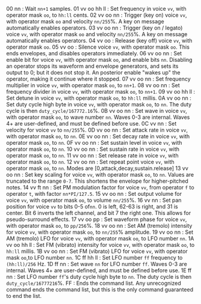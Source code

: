 00 nn
: Wait `nn+1` samples.
01 vv oo hh ll
: Set frequency in voice `vv`, with operator mask `oo`, to `hh:ll` cents.
02 vv oo nn
: Trigger (key on) voice `vv`, with operator mask `oo` and velocity `nn/255`%. A key on message automatically enables operators.
03 vv oo nn
: Trigger (key on / legato) voice `vv`, with operator mask `oo` and velocity `nn/255`%. A key on message automatically enables operators.
04 vv oo
: Release (key off) voice `vv`, with operator mask `oo`.
05 vv oo
: Silence voice `vv`, with operator mask `oo`. This ends envelopes, and disables operators immediately.
06 vv oo nn
: Set enable bit for voice `vv`, with operator mask `oo`, and enable bits `nn`. Disabling an operator stops its waveform and envelope generators, and sets its output to 0; but it does not stop it. An posterior enable "wakes up" the operator, making it continue where it stopped.
07 vv oo nn
: Set frequency multiplier in voice `vv`, with operator mask `oo`, to `nn+1`.
08 vv oo nn
: Set frequency divider in voice `vv`, with operator mask `oo`, to `nn+1`.
09 vv oo hh ll
: Set detune in voice `vv`, with operator mask `oo`, to `hh:ll` millis.
0A vv oo nn
: Set duty cycle high byte in voice `vv`, with operator mask `oo`, to `nn`. The duty cycle is then `duty_cycle/167772.16`%.
0B vv oo nn
: Set wave in voice `vv`, with operator mask `oo`, to wave number `nn`. Waves 0-3 are internal. Waves 4+ are user-defined, and must be defined before use.
0C vv nn
: Set velocity for voice `vv` to `nn/255`%.
0D vv oo nn
: Set attack rate in voice `vv`, with operator mask `oo`, to `nn`.
0E vv oo nn
: Set decay rate in voice `vv`, with operator mask `oo`, to `nn`.
0F vv oo nn
: Set sustain level in voice `vv`, with operator mask `oo`, to `nn`.
10 vv oo nn
: Set sustain rate in voice `vv`, with operator mask `oo`, to `nn`.
11 vv oo nn
: Set release rate in voice `vv`, with operator mask `oo`, to `nn`.
12 vv oo nn
: Set repeat point voice `vv`, with operator mask `oo`, to `nn`. Modes are [0,attack,decay,sustain.release]
13 vv oo nn
: Set key scaling for voice `vv`, with operator mask `oo`, to `nn`. Values are truncated to the range `0-7`. This shortens the envelope for higher-pitched notes.
14 vv ft nn
: Set PM modulation factor for voice `vv`, from operator `f` to operator `t`, with factor `nn*PI/127.5`.
15 vv oo nn
: Set output volume for voice `vv`, with operator mask `oo`, to volume `nn/255`%.
16 vv nn
: Set pan position for voice `vv` to bits 0-5 of`nn`. 0 is left, 62-63 is right, and 31 is center. Bit 6 inverts the left channel, and bit 7 the right one. This allows for pseudo-surround effects.
17 vv oo pp
: Set waveform phase for voice `vv`, with operator mask `oo`, to `pp/256`%.
18 vv oo nn
: Set AM (tremolo) intensity for voice `vv`, with operator mask `oo`, to `nn/255`% amplitude.
19 vv oo nn
: Set AM (tremolo) LFO for voice `vv`, with operator mask `oo`, to LFO number `nn`.
1A vv oo hh ll
: Set FM (vibrato) intensity for voice `vv`, with operator mask `oo`, to `hh:ll` millis.
1B vv oo nn
: Set FM (vibrato) LFO for voice `vv`, with operator mask `oo`,to LFO number `nn`.
1C ff hh ll
: Set LFO number `ff` frequency to `(hh:ll)/256` Hz.
1D ff nn
: Set wave `nn` for LFO number `ff`. Waves 0-3 are internal. Waves 4+ are user-defined, and must be defined before use.
1E ff nn
: Set LFO number `ff`'s duty cycle high byte to `nn`. The duty cycle is then `duty_cycle/16777216`%.
FF
: Ends the command list. Any unrecognized command ends the command list, but this is the only command guaranteed to end the list.